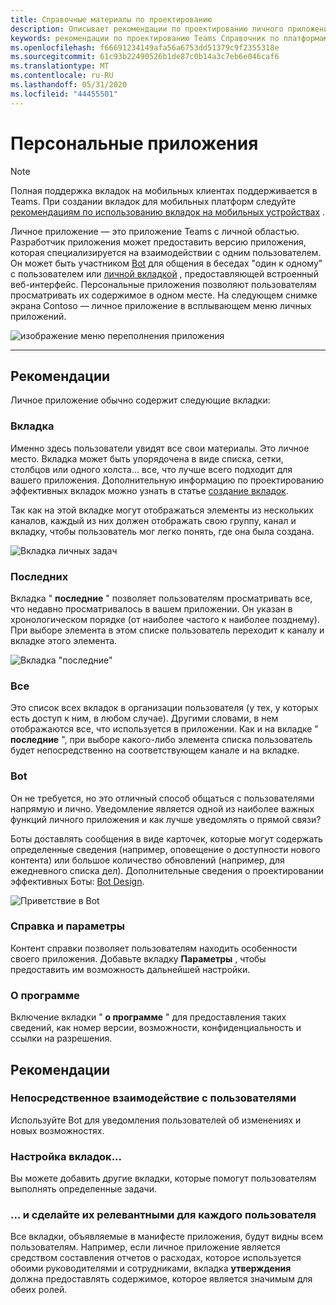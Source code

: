```yaml
---
title: Справочные материалы по проектированию
description: Описывает рекомендации по проектированию личного приложения
keywords: рекомендации по проектированию Teams Справочник по платформам личные приложения
ms.openlocfilehash: f66691234149afa56a6753dd51379c9f2355318e
ms.sourcegitcommit: 61c93b22490526b1de87c0b14a3c7eb6e046caf6
ms.translationtype: MT
ms.contentlocale: ru-RU
ms.lasthandoff: 05/31/2020
ms.locfileid: "44455501"
---
```

# <a name="personal-apps"></a>Персональные приложения

> [!NOTE]
> Полная поддержка вкладок на мобильных клиентах поддерживается в Teams. При создании вкладок для мобильных платформ следуйте [рекомендациям по использованию вкладок на мобильных устройствах](../../tabs/design/tabs-mobile.md) .

Личное приложение — это приложение Teams с личной областью.  Разработчик приложения может предоставить версию приложения, которая специализируется на взаимодействии с одним пользователем. Он может быть участником [Bot](../../bots/what-are-bots.md) для общения в беседах "один к одному" с пользователем или [личной вкладкой](../../tabs/what-are-tabs.md) , предоставляющей встроенный веб-интерфейс. Персональные приложения позволяют пользователям просматривать их содержимое в одном месте. На следующем снимке экрана Contoso — личное приложение в всплывающем меню личных приложений.

![изображение меню переполнения приложения](~/assets/images/Personal-apps-App-flyout.png)

---

## <a name="guidelines"></a>Рекомендации

Личное приложение обычно содержит следующие вкладки:

### <a name="your-tab"></a>Вкладка

Именно здесь пользователи увидят все свои материалы. Это личное место. Вкладка может быть упорядочена в виде списка, сетки, столбцов или одного холста... все, что лучше всего подходит для вашего приложения. Дополнительную информацию по проектированию эффективных вкладок можно узнать в статье [создание вкладок](../../tabs/design/tabs.md).

Так как на этой вкладке могут отображаться элементы из нескольких каналов, каждый из них должен отображать свою группу, канал и вкладку, чтобы пользователь мог легко понять, где она была создана.

![Вкладка личных задач](~/assets/images/Personal-apps-MY-tab.png)

### <a name="recent"></a>Последних

Вкладка " **последние** " позволяет пользователям просматривать все, что недавно просматривалось в вашем приложении. Он указан в хронологическом порядке (от наиболее частого к наиболее позднему). При выборе элемента в этом списке пользователь переходит к каналу и вкладке этого элемента.

![Вкладка "последние"](~/assets/images/Personal-apps-Recent-tab.png)

### <a name="all"></a>Все

Это список всех вкладок в организации пользователя (у тех, у которых есть доступ к ним, в любом случае). Другими словами, в нем отображаются все, что используется в приложении. Как и на вкладке " **последние** ", при выборе какого-либо элемента списка пользователь будет непосредственно на соответствующем канале и на вкладке.

### <a name="bot"></a>Bot

Он не требуется, но это отличный способ общаться с пользователями напрямую и лично. Уведомление является одной из наиболее важных функций личного приложения и как лучше уведомлять о прямой связи?

Боты доставлять сообщения в виде карточек, которые могут содержать определенные сведения (например, оповещение о доступности нового контента) или большое количество обновлений (например, для ежедневного списка дел). Дополнительные сведения о проектировании эффективных Боты: [Bot Design](../../bots/design/bots.md).

![Приветствие в Bot](~/assets/images/Personal-apps-Bot.png)

### <a name="help-and-settings"></a>Справка и параметры

Контент справки позволяет пользователям находить особенности своего приложения. Добавьте вкладку **Параметры** , чтобы предоставить им возможность дальнейшей настройки.

### <a name="about"></a>О программе

Включение вкладки " **о программе** " для предоставления таких сведений, как номер версии, возможности, конфиденциальность и ссылки на разрешения.

## <a name="best-practices"></a>Рекомендации

### <a name="communicate-directly-with-your-users"></a>Непосредственное взаимодействие с пользователями

Используйте Bot для уведомления пользователей об изменениях и новых возможностях.

### <a name="customize-your-tabs"></a>Настройка вкладок...

Вы можете добавить другие вкладки, которые помогут пользователям выполнять определенные задачи.

### <a name="and-make-them-relevant-to-every-user"></a>... и сделайте их релевантными для каждого пользователя

Все вкладки, объявляемые в манифесте приложения, будут видны всем пользователям. Например, если личное приложение является средством составления отчетов о расходах, которое используется обоими руководителями и сотрудниками, вкладка **утверждения** должна предоставлять содержимое, которое является значимым для обеих ролей.

